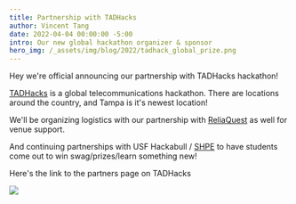```yaml
---
title: Partnership with TADHacks
author: Vincent Tang
date: 2022-04-04 00:00:00 -5:00
intro: Our new global hackathon organizer & sponsor
hero_img: /_assets/img/blog/2022/tadhack_global_prize.png
---
```


Hey we're official announcing our partnership with TADHacks hackathon!

[TADHacks](https://tadhack.com/2022) is a global telecommunications hackathon. There are locations around the country, and Tampa is it's newest location!

We'll be organizing logistics with our partnership with [ReliaQuest](https://reliaquest.com) as well for venue support.

And continuing partnerships with USF Hackabull / [SHPE](https://bullsconnect.usf.edu/shpe/home/) to have students come out to win swag/prizes/learn something new!

Here's the link to the partners page on TADHacks

![](/_assets/img/blog/2022/tadhacks_partners.png)

